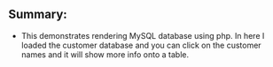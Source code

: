 ## Summary:
- This demonstrates rendering MySQL database using php. In here I loaded the customer database and you can click on the customer names and it will show more info onto a table. 
